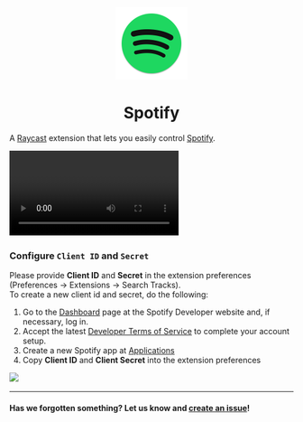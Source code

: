 <p align="center">
   <img src="assets/icon.png" height="128">
   <h1 align="center">Spotify</h1>
 </p>

A [Raycast](https://raycast.com/) extension that lets you easily control [Spotify](https://spotify.com).

![Example of Spotify Extension on Raycast](https://user-images.githubusercontent.com/15333662/144867047-d047c089-104d-4709-b28d-1d369a2dab8c.mp4)

### Configure `Client ID` and `Secret`

Please provide **Client ID** and **Secret** in the extension preferences (Preferences -> Extensions -> Search Tracks).\
To create a new client id and secret, do the following:

1. Go to the [Dashboard](https://developer.spotify.com/dashboard) page at the Spotify Developer website and, if necessary, log in.
2. Accept the latest [Developer Terms of Service](https://developer.spotify.com/terms/) to complete your account setup.
3. Create a new Spotify app at [Applications](https://developer.spotify.com/dashboard/applications)
4. Copy **Client ID** and **Client Secret** into the extension preferences

![](https://cln.sh/8rCev4/download)

---

#### Has we forgotten something? Let us know and [create an issue](https://github.com/raycast/extensions/issues/new/choose)!
